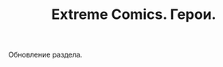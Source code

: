 ﻿---
layout: post-ea

title: Extreme Comics. Герои.
meta: Extreme Comics. Герои.
logo: D.jpg
order: 1

category: comics

lang: ru
ref: extreme_comics_heroes
---

Обновление раздела.

